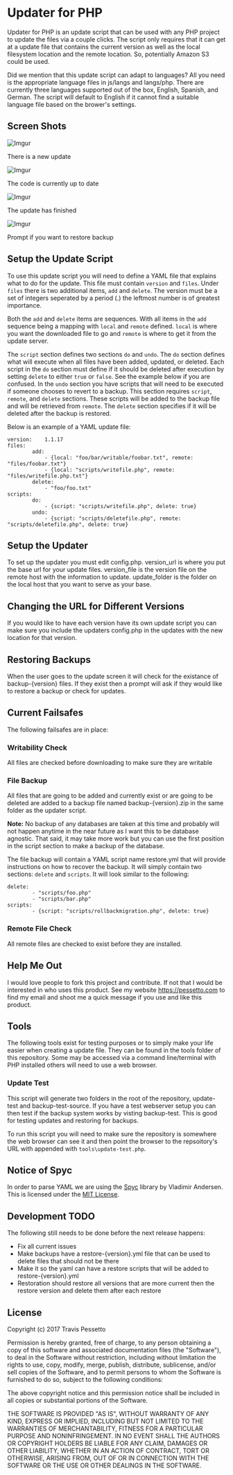 # Updater for PHP

Updater for PHP is an update script that can be used with any PHP project to update
the files via a couple clicks.  The script only requires that it can get at a
update file that contains the current version as well as the local filesystem
location and the remote location.  So, potentially Amazon S3 could be used.

Did we mention that this update script can adapt to languages?  All you need is
the appropriate language files in js/langs and langs/php.  There are currently
three languages supported out of the box, English, Spanish, and German.  The
script will default to English if it cannot find a suitable language file based
on the brower's settings.

## Screen Shots

![Imgur](http://i.imgur.com/kF1GrPp.png)

There is a new update

![Imgur](http://i.imgur.com/bcCyLJc.png)

The code is currently up to date

![Imgur](http://i.imgur.com/BbKhpls.png)

The update has finished

![Imgur](https://i.imgur.com/enVBO6O.png)

Prompt if you want to restore backup

## Setup the Update Script

To use this update script you will need to define a YAML file that explains
what to do for the update.  This file must contain `version` and `files`.
Under `files` there is two additional items, `add` and `delete`.  The version
must be a set of integers seperated by a period (.) the leftmost number is of
greatest importance.

Both the `add` and `delete` items are sequences.  With all items in the `add`
sequence being a mapping with `local` and `remote` defined.  `local` is where
you want the downloaded file to go and `remote` is where to get it from the
update server.

The `script` section defines two sections `do` and `undo`.  The `do` section
defines what will execute when all files have been added, updated, or deleted.
Each script in the `do` section must define if it should be deleted after execution
by setting `delete` to either `true` or `false`.  See the example below if you are
confused.  In the `undo` section you have scripts that will need to be executed
if someone chooses to revert to a backup.  This section requires `script`, `remote`,
and `delete` sections.  These scripts will be added to the backup file and will be
retrieved from `remote`.  The `delete` section specifies if it will be deleted after
the backup is restored.


Below is an example of a YAML update file:

```
version:    1.1.17
files:
        add:
            - {local: "foo/bar/writable/foobar.txt", remote: "files/foobar.txt"}
            - {local: "scripts/writefile.php", remote: "files/writefile.php.txt"}
        delete:
            - "foo/foo.txt"
scripts:
        do:
            - {script: "scripts/writefile.php", delete: true}
        undo:
            - {script: "scripts/deletefile.php", remote: "scripts/deletefile.php", delete: true}
```

## Setup the Updater

To set up the updater you must edit config.php.  version_url is where you put the
base url for your update files.  version_file is the version file on the remote
host with the information to update.  update_folder is the folder on the local
host that you want to serve as your base.

## Changing the URL for Different Versions

If you would like to have each version have its own update script you can make
sure you include the updaters config.php in the updates with the new location
for that version.

## Restoring Backups

When the user goes to the update screen it will check for the existance of
backup-{version} files.  If they exist then a prompt will ask if they would
like to restore a backup or check for updates.

## Current Failsafes

The following failsafes are in place:

### Writability Check

All files are checked before downloading to make sure they are writable

### File Backup

All files that are going to be added and currently exist or are going to be deleted
are added to a backup file named backup-{version}.zip in the same folder as the
updater script.

**Note:** No backup of any databases are taken at this time and probably will not
happen anytime in the near future as I want this to be database agnostic.  That
said, it may take more work but you can use the first position in the script section
to make a backup of the database.

The file backup will contain a YAML script name restore.yml that will provide instructions
on how to recover the backup.  It will simply contain two sections: `delete` and `scripts`.
It will look similar to the following:

```
delete:
        - "scripts/foo.php"
        - "scripts/bar.php"
scripts:
        - {script: "scripts/rollbackmigration.php", delete: true}
```

### Remote File Check

All remote files are checked to exist before they are installed. 

## Help Me Out

I would love people to fork this project and contribute.  If not that I would be interested
in who uses this product.  See my website https://pessetto.com to find my email and shoot
me a quick message if you use and like this product.

## Tools

The following tools exist for testing purposes or to simply make your life easier when
creating a update file.  They can be found in the tools folder of this repository. Some
may be accessed via a command line/terminal with PHP installed others will need to use
a web browser.

### Update Test

This script will generate two folders in the root of the repository, update-test and
backup-test-source.  If you have a test webserver setup you can then test if the
backup system works by visting backup-test.  This is good for testing updates
and restoring for backups.

To run this script you will need to make sure the repository is somewhere the web browser
can see it and then point the browser to the repsoitory's URL with appended with
`tools\update-test.php`.

## Notice of Spyc

In order to parse YAML we are using the [Spyc](https://github.com/mustangostang/spyc)
library by Vladimir Andersen.  This is licensed under the [MIT License](https://github.com/mustangostang/spyc/blob/master/COPYING).

## Development TODO

The following still needs to be done before the next release happens:

*  Fix all current issues
*  Make backups have a restore-{version}.yml file that can be used to delete files that should not be there
*  Make it so the yaml can have a restore scripts that will be added to restore-{version}.yml
*  Restoration should restore all versions that are more current then the restore version and delete them after each restore

## License

Copyright (c) 2017 Travis Pessetto

Permission is hereby granted, free of charge, to any person obtaining a copy
of this software and associated documentation files (the "Software"), to deal
in the Software without restriction, including without limitation the rights
to use, copy, modify, merge, publish, distribute, sublicense, and/or sell
copies of the Software, and to permit persons to whom the Software is
furnished to do so, subject to the following conditions:

The above copyright notice and this permission notice shall be included in all
copies or substantial portions of the Software.

THE SOFTWARE IS PROVIDED "AS IS", WITHOUT WARRANTY OF ANY KIND, EXPRESS OR
IMPLIED, INCLUDING BUT NOT LIMITED TO THE WARRANTIES OF MERCHANTABILITY,
FITNESS FOR A PARTICULAR PURPOSE AND NONINFRINGEMENT. IN NO EVENT SHALL THE
AUTHORS OR COPYRIGHT HOLDERS BE LIABLE FOR ANY CLAIM, DAMAGES OR OTHER
LIABILITY, WHETHER IN AN ACTION OF CONTRACT, TORT OR OTHERWISE, ARISING FROM,
OUT OF OR IN CONNECTION WITH THE SOFTWARE OR THE USE OR OTHER DEALINGS IN THE
SOFTWARE.
